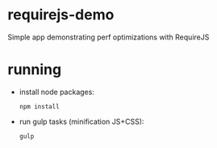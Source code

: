 # requirejs-demo
Simple app demonstrating perf optimizations with RequireJS

# running

* install node packages:

  ``npm install``

* run gulp tasks (minification JS+CSS):

  ``gulp``
